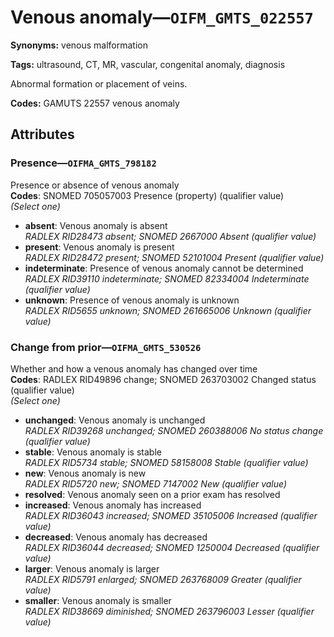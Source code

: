 # Venous anomaly—`OIFM_GMTS_022557`

**Synonyms:** venous malformation

**Tags:** ultrasound, CT, MR, vascular, congenital anomaly, diagnosis

Abnormal formation or placement of veins.

**Codes:** GAMUTS 22557 venous anomaly

## Attributes

### Presence—`OIFMA_GMTS_798182`

Presence or absence of venous anomaly  
**Codes**: SNOMED 705057003 Presence (property) (qualifier value)  
*(Select one)*

- **absent**: Venous anomaly is absent  
_RADLEX RID28473 absent; SNOMED 2667000 Absent (qualifier value)_
- **present**: Venous anomaly is present  
_RADLEX RID28472 present; SNOMED 52101004 Present (qualifier value)_
- **indeterminate**: Presence of venous anomaly cannot be determined  
_RADLEX RID39110 indeterminate; SNOMED 82334004 Indeterminate (qualifier value)_
- **unknown**: Presence of venous anomaly is unknown  
_RADLEX RID5655 unknown; SNOMED 261665006 Unknown (qualifier value)_

### Change from prior—`OIFMA_GMTS_530526`

Whether and how a venous anomaly has changed over time  
**Codes**: RADLEX RID49896 change; SNOMED 263703002 Changed status (qualifier value)  
*(Select one)*

- **unchanged**: Venous anomaly is unchanged  
_RADLEX RID39268 unchanged; SNOMED 260388006 No status change (qualifier value)_
- **stable**: Venous anomaly is stable  
_RADLEX RID5734 stable; SNOMED 58158008 Stable (qualifier value)_
- **new**: Venous anomaly is new  
_RADLEX RID5720 new; SNOMED 7147002 New (qualifier value)_
- **resolved**: Venous anomaly seen on a prior exam has resolved  
- **increased**: Venous anomaly has increased  
_RADLEX RID36043 increased; SNOMED 35105006 Increased (qualifier value)_
- **decreased**: Venous anomaly has decreased  
_RADLEX RID36044 decreased; SNOMED 1250004 Decreased (qualifier value)_
- **larger**: Venous anomaly is larger  
_RADLEX RID5791 enlarged; SNOMED 263768009 Greater (qualifier value)_
- **smaller**: Venous anomaly is smaller  
_RADLEX RID38669 diminished; SNOMED 263796003 Lesser (qualifier value)_